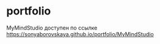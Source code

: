 # portfolio
MyMindStudio доступен по ссылке https://sonyaborovskaya.github.io/portfolio/MyMindStudio
